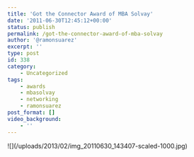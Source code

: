 ```yaml
---
title: 'Got the Connector Award of MBA Solvay'
date: '2011-06-30T12:45:12+00:00'
status: publish
permalink: /got-the-connector-award-of-mba-solvay
author: '@ramonsuarez'
excerpt: ''
type: post
id: 338
category:
    - Uncategorized
tags:
    - awards
    - mbasolvay
    - networking
    - ramonsuarez
post_format: []
video_background:
    - ''
---
```

<div class="p_embed p_image_embed"></div><div>![](/uploads/2013/02/img_20110630_143407-scaled-1000.jpg)</div><div></div>